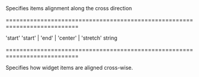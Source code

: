 <!--**
/*-------------------------------------------
    Auto-generated file. Do not modify.
-------------------------------------------

**-->
<!--d-->Specifies items alignment along the cross direction<!--/d-->
===========================================================================
<!--default-->'start'<!--/default-->
<!--acceptValues-->'start' | 'end' | 'center' | 'stretch'<!--/acceptValues-->
<!--type-->string<!--/type-->
===========================================================================

<!--shortDescription-->
Specifies how widget items are aligned cross-wise.
<!--/shortDescription-->

<!--fullDescription-->

<!--/fullDescription-->